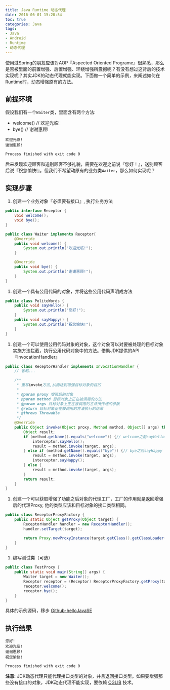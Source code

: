 ```yaml
---
title: Java Runtime 动态代理
date: 2016-06-01 15:20:54
toc: true
categories: Java
tags:
- Java
- Android
- Runtime
- 动态代理
---
```


使用过Spring的朋友应该对AOP『Aspected Oriented Programe』很熟悉，那么是否被里面的前置增强、后置增强、环绕增强所震撼呢？有没有想过这背后的技术实现呢？其实JDK的动态代理就能实现。下面做一个简单的示例，来阐述如何在Runtime时，动态增强原有的方法。

## 前提环境

假设我们有一个`Waiter`类，里面含有两个方法:

- welcome() // 欢迎光临!
- bye() // 谢谢惠顾!

```
欢迎光临!
谢谢惠顾!

Process finished with exit code 0
```
  
后来发现欢迎顾客和送别顾客不够礼貌，需要在欢迎之前说『您好！』，送别顾客后说『祝您愉快!』。但我们不希望动原有的业务类`Waiter`，那么如何实现呢？

## 实现步骤

1. 创建一个业务对象『必须要有接口』, 执行业务方法
  
  ```Java
  public interface Receptor {
      void welcome();
      void bye();
  }
  ```
  ```Java
  public class Waiter implements Receptor{
      @Override
      public void welcome() {
          System.out.println("欢迎光临!");
      }

      @Override
      public void bye() {
          System.out.println("谢谢惠顾!");
      }
}
  ```
1. 创建一个具有公用代码的对象，并将这些公用代码声明成方法

  ```Java
  public class PoliteWords {
      public void sayHello() {
          System.out.println("您好!");
      }
      public void sayHappy() {
          System.out.println("祝您愉快!");
      }
  }
  ```
1. 创建一个可以使用公用代码对象的对象，这个对象可以对要被处理的目标对象实施方法拦截，执行公用代码对象中的方法。借助JDK提供的API『InvocationHandler』

  ```Java
  public class ReceptorHandler implements InvocationHandler {
      // 省略...

      /**
       * 重写invoke方法,从而达到增强目标对象的目的
       *
       * @param proxy 增强后的对象
       * @param method 目标对象上正在被调用的方法
       * @param args 目标对象上正在被调用的方法所传递的参数
       * @return 目标对象正在被调用的方法执行的结果
       * @throws Throwable
       */
      @Override
      public Object invoke(Object proxy, Method method, Object[] args) throws Throwable {
          Object result;
          if (method.getName().equals("welcome")) {// welcome之前sayHello
              interceptor.sayHello();
              result = method.invoke(target, args);
          } else if (method.getName().equals("bye")) {// bye之后sayHappy
              result = method.invoke(target, args);
              interceptor.sayHappy();
          } else {
              result = method.invoke(target, args);
          }
          return result;
      }
  }
  ```
1. 创建一个可以获取增强了功能之后对象的代理工厂，工厂的作用就是返回增强后的代理Proxy, 他的类型应该和目标对象的接口类型相同。

  ```java
  public class ReceptorProxyFactory {
      public static Object getProxy(Object target) {
          ReceptorHandler handler = new ReceptorHandler();
          handler.setTarget(target);

          return Proxy.newProxyInstance(target.getClass().getClassLoader(), target.getClass().getInterfaces(), handler);
      }
  }
  ```
1. 编写测试类（可选）

  ```Java
  public class TestProxy {
      public static void main(String[] args) {
          Waiter target = new Waiter();
          Receptor receptor = (Receptor) ReceptorProxyFactory.getProxy(target);
          receptor.welcome();
          receptor.bye();
      }
  }
  ```

具体的示例源码，移步 [Github-helloJavaSE](https://github.com/wangsheng/helloJavaSE)

## 执行结果

```
您好!
欢迎光临!
谢谢惠顾!
祝您愉快!

Process finished with exit code 0
```

**注意:** JDK动态代理只能代理接口类型的对象，并且返回接口类型。如果要增强那些没有接口的对象，JDK动态代理不能实现，要依赖 [CGLIB](https://github.com/cglib/cglib) 技术。
